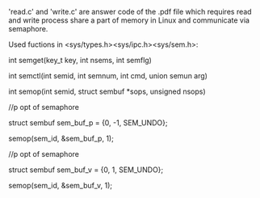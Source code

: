 'read.c' and 'write.c' are answer code of the .pdf file which requires read and write process share a part of memory in Linux and communicate via semaphore.

Used fuctions in <sys/types.h><sys/ipc.h><sys/sem.h>:

int semget(key_t key, int nsems, int semflg)

int semctl(int semid, int semnum, int cmd, union semun arg)

int semop(int semid, struct sembuf *sops, unsigned nsops)


//p opt of semaphore

struct sembuf sem_buf_p = {0, -1, SEM_UNDO};

semop(sem_id, &sem_buf_p, 1);


//p opt of semaphore

struct sembuf sem_buf_v = {0, 1, SEM_UNDO};

semop(sem_id, &sem_buf_v, 1);
